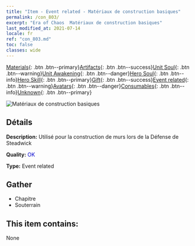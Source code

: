 ```yaml
---
title: "Item - Event related - Matériaux de construction basiques"
permalink: /con_803/
excerpt: "Era of Chaos  Matériaux de construction basiques"
last_modified_at: 2021-07-14
locale: fr
ref: "con_803.md"
toc: false
classes: wide
---
```

 [Materials](/ItemsFR/){: .btn .btn--primary}[Artifacts](/ItemsFR/Artifacts/){: .btn .btn--success}[Unit Soul](/ItemsFR/UnitSoul/){: .btn .btn--warning}[Unit Awakening](/ItemsFR/UnitAwakening/){: .btn .btn--danger}[Hero Soul](/ItemsFR/HeroSoul/){: .btn .btn--info}[Hero Skill](/ItemsFR/HeroSkill/){: .btn .btn--primary}[Gift](/ItemsFR/Gift/){: .btn .btn--success}[Event related](/ItemsFR/Events/){: .btn .btn--warning}[Avatars](/ItemsFR/Avatars/){: .btn .btn--danger}[Consumables](/ItemsFR/Consumables/){: .btn .btn--info}[Unknown](/ItemsFR/Unknown/){: .btn .btn--primary}

 ![Matériaux de construction basiques](/images/t/i_3061.png)

## Détails
 **Description:** Utilisé pour la construction de murs lors de la Défense de Steadwick

 **Quality:** <span style="color: #0000CD">OK</span>

 **Type:** Event related

## Gather

*    Chapitre 
*    Souterrain 

## This item contains:

  None

